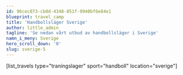 ```yaml
---
id: 96cec073-cb0d-4348-851f-9940bf6e84e1
blueprint: travel_camp
title: 'Handbollsläger Sverige'
author: little_admin
tagline: 'Se nedan vårt utbud av handbollsläger i Sverige'
namn_i_meny: Sverige
hero_scroll_down: '0'
slug: sverige-5
---
```

<p>[list_travels type="traningslager" sport="handboll" location="sverige"]</p>
